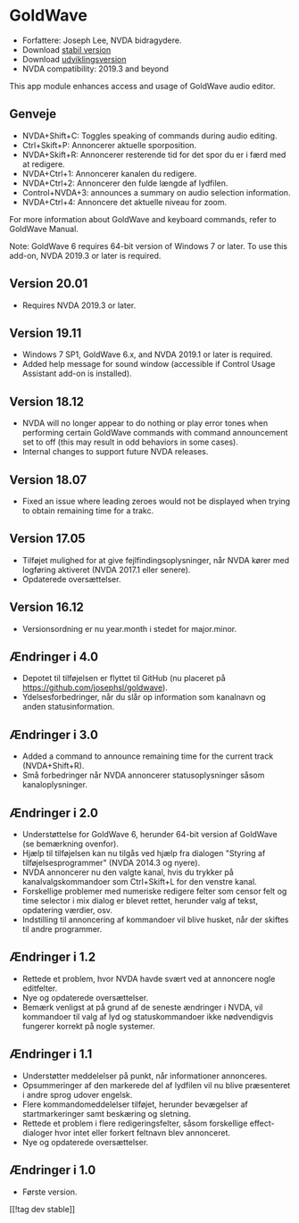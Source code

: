 # GoldWave #

* Forfattere: Joseph Lee, NVDA bidragydere.
* Download [stabil version][1]
* Download [udviklingsversion][2]
* NVDA compatibility: 2019.3 and beyond

This app module enhances access and usage of GoldWave audio editor.

## Genveje ##

* NVDA+Shift+C: Toggles speaking of commands during audio editing.
* Ctrl+Skift+P: Annoncerer aktuelle sporposition.
* NVDA+Skift+R: Annoncerer resterende tid for det spor du er i færd med at
  redigere.
* NVDA+Ctrl+1: Annoncerer kanalen du redigere.
* NVDA+Ctrl+2: Annoncerer den fulde længde af lydfilen.
* Control+NVDA+3: announces a summary on audio selection information.
* NVDA+Ctrl+4: Annoncere det aktuelle niveau for zoom.

For more information about GoldWave and keyboard commands, refer to GoldWave
Manual.

Note: GoldWave 6 requires 64-bit version of Windows 7 or later. To use this
add-on, NVDA 2019.3 or later is required.

## Version 20.01

* Requires NVDA 2019.3 or later.

## Version 19.11

* Windows 7 SP1, GoldWave 6.x, and NVDA 2019.1 or later is required.
* Added help message for sound window (accessible if Control Usage Assistant
  add-on is installed).

## Version 18.12

* NVDA will no longer appear to do nothing or play error tones when
  performing certain GoldWave commands with command announcement set to off
  (this may result in odd behaviors in some cases).
* Internal changes to support future NVDA releases.

## Version 18.07

* Fixed an issue where leading zeroes would not be displayed when trying to
  obtain remaining time for a trakc.

## Version 17.05

* Tilføjet mulighed for at give fejlfindingsoplysninger, når NVDA kører med
  logføring aktiveret (NVDA 2017.1 eller senere).
* Opdaterede oversættelser.

## Version 16.12

* Versionsordning er nu year.month i stedet for major.minor.

## Ændringer i 4.0

* Depotet til tilføjelsen er flyttet til GitHub (nu placeret på
  https://github.com/josephsl/goldwave).
* Ydelsesforbedringer, når du slår op information som kanalnavn og anden
  statusinformation.

## Ændringer i 3.0

* Added a command to announce remaining time for the current track
  (NVDA+Shift+R).
* Små forbedringer når NVDA annoncerer statusoplysninger såsom
  kanaloplysninger.

## Ændringer i 2.0

* Understøttelse for GoldWave 6, herunder 64-bit version af GoldWave (se
  bemærkning ovenfor).
* Hjælp til tilføjelsen kan nu tilgås ved hjælp fra dialogen "Styring af
  tilføjelsesprogrammer" (NVDA 2014.3 og nyere).
* NVDA annoncerer nu den valgte kanal, hvis du trykker på
  kanalvalgskommandoer som Ctrl+Skift+L for den venstre kanal.
* Forskellige problemer med numeriske redigere felter som censor felt og
  time selector i mix dialog er blevet rettet, herunder valg af tekst,
  opdatering værdier, osv.
* Indstilling til annoncering af kommandoer vil blive husket, når der
  skiftes til andre programmer.

## Ændringer i 1.2

* Rettede et problem, hvor NVDA havde svært ved at annoncere nogle
  editfelter.
* Nye og opdaterede oversættelser.
* Bemærk venligst at på grund af de seneste ændringer i NVDA, vil kommandoer
  til valg af lyd og statuskommandoer ikke nødvendigvis fungerer korrekt på
  nogle systemer.

## Ændringer i 1.1

* Understøtter meddelelser på punkt, når informationer annonceres.
* Opsummeringer af den markerede del af lydfilen vil nu blive præsenteret i
  andre sprog udover engelsk.
* Flere kommandomeddelelser tilføjet, herunder bevægelser af
  startmarkeringer samt beskæring og sletning.
* Rettede et problem i flere redigeringsfelter, såsom forskellige
  effect-dialoger hvor intet eller forkert feltnavn blev annonceret.
* Nye og opdaterede oversættelser.

## Ændringer i 1.0

* Første version.

[[!tag dev stable]]

[1]: https://addons.nvda-project.org/files/get.php?file=gwv

[2]: https://addons.nvda-project.org/files/get.php?file=gwv-dev
